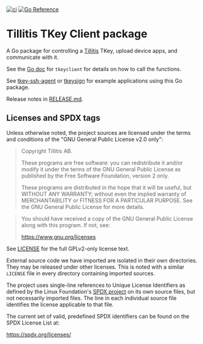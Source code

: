 [![ci](https://github.com/tillitis/tkeyclient/actions/workflows/ci.yaml/badge.svg?branch=main&event=push)](https://github.com/tillitis/tkeyclient/actions/workflows/ci.yaml) [![Go Reference](https://pkg.go.dev/badge/github.com/tillitis/tkeyclient.svg)](https://pkg.go.dev/github.com/tillitis/tkeyclient)

# Tillitis TKey Client package

A Go package for controlling a [Tillitis](https://tillitis.se/) TKey,
upload device apps, and communicate with it.

See the [Go doc](https://pkg.go.dev/github.com/tillitis/tkeyclient)
for `tkeyclient` for details on how to call the functions.

See [tkey-ssh-agent](https://github.com/tillitis/tkey-ssh-agent) or
[tkeysign](https://github.com/tillitis/tkeysign) for
example applications using this Go package.

Release notes in [RELEASE.md](RELEASE.md).

## Licenses and SPDX tags

Unless otherwise noted, the project sources are licensed under the
terms and conditions of the "GNU General Public License v2.0 only":

> Copyright Tillitis AB.
>
> These programs are free software: you can redistribute it and/or
> modify it under the terms of the GNU General Public License as
> published by the Free Software Foundation, version 2 only.
>
> These programs are distributed in the hope that it will be useful,
> but WITHOUT ANY WARRANTY; without even the implied warranty of
> MERCHANTABILITY or FITNESS FOR A PARTICULAR PURPOSE. See the GNU
> General Public License for more details.

> You should have received a copy of the GNU General Public License
> along with this program. If not, see:
>
> https://www.gnu.org/licenses

See [LICENSE](LICENSE) for the full GPLv2-only license text.

External source code we have imported are isolated in their own
directories. They may be released under other licenses. This is noted
with a similar `LICENSE` file in every directory containing imported
sources.

The project uses single-line references to Unique License Identifiers
as defined by the Linux Foundation's [SPDX project](https://spdx.org/)
on its own source files, but not necessarily imported files. The line
in each individual source file identifies the license applicable to
that file.

The current set of valid, predefined SPDX identifiers can be found on
the SPDX License List at:

https://spdx.org/licenses/
